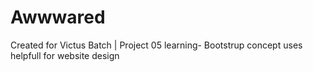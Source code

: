 # Awwwared
Created for Victus Batch | Project 05
 learning- Bootstrup concept uses helpfull for website design
